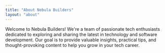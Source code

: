 ```yaml
---
title: "About Nebula Builders"
layout: "about"
---
```


Welcome to Nebula Builders! We're a team of passionate tech enthusiasts dedicated to exploring and sharing the latest in technology and software development. Our goal is to provide valuable insights, practical tips, and thought-provoking content to help you grow in your tech career.
